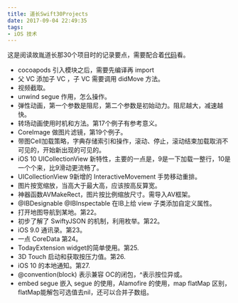 ```yaml
---
title: 道长Swift30Projects
date: 2017-09-04 22:49:35
tags:
- iOS 技术
---
```


这是阅读故胤道长那30个项目时的记录要点，需要配合着[代码](https://github.com/soapyigu/Swift30Projects)看。

- cocoapods 引入模块之后，需要先编译再 import
- 父 VC 添加子 VC ，子 VC 需要调用 didMove 方法。
- 视频截取。
- unwind segue 作用，怎么操作。
- 弹性动画，第一个参数是阻尼，第二个参数是初始动力。阻尼越大，减速越快。
- 转场动画使用时机和方法。第17个例子有参考意义。
- CoreImage 做图片滤镜，第19个例子。
- 带图Cell加载策略，字典存储索引和操作，滚动、停止，滚动结束加载取消不可见的，开始新出现的可见的。
- iOS 10 UICollectionView 新特性，主要的一点是，9是一下加载一整行，10是一个个来，比9滑动更流畅了。
- UICollectionView 9新增的 InteractiveMovement 手势移动重排。
- 图片按宽缩放，当高大于最大高，应该按高反算宽。
- 神器函数AVMakeRect，图片按比例缩放尺寸。需导入AV框架。
- @IBDesignable @IBInspectable 在IB上给 view 子类添加自定义属性。
- 打开地图导航到某地。第22。
- 初步了解了 SwiftyJSON 的机制，利用枚举。第22。
- iOS 9.0 通讯录。第23。
- 一点 CoreData 第24。
- TodayExtension widget的简单使用。第25.
- 3D Touch 启动和获取按压力值。第26.
- iOS 10 的本地通知。第27.
- @convention(block) 表示兼容 OC的闭包，^表示按位异或。
- embed segue 嵌入 segue 的使用，Alamofire 的使用，map flatMap 区别，flatMap能解包可选值去nil，还可以合并子数组。
